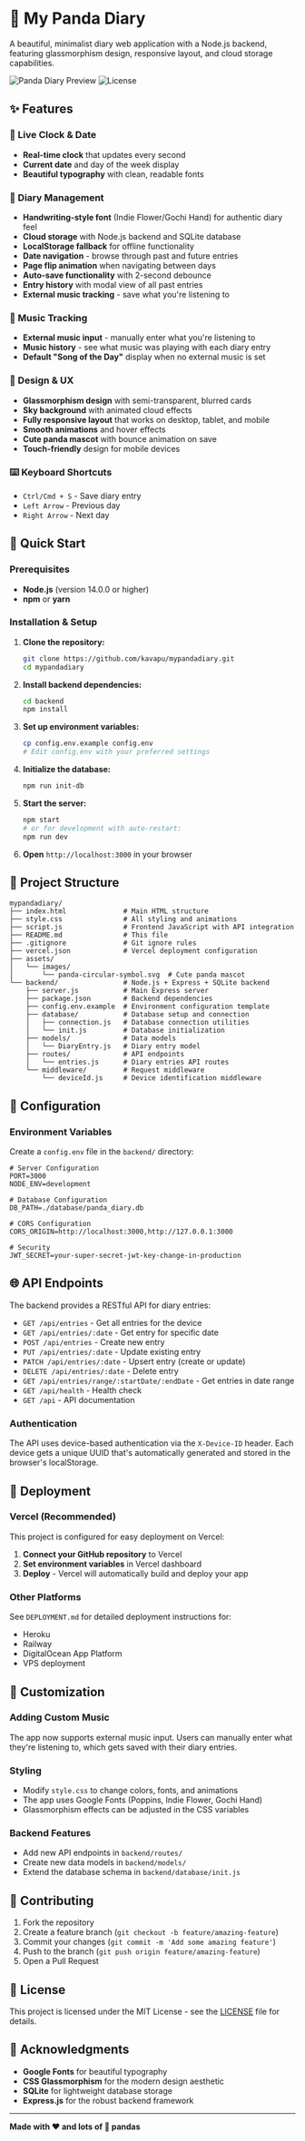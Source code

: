 # 🐼 My Panda Diary

A beautiful, minimalist diary web application with a Node.js backend, featuring glassmorphism design, responsive layout, and cloud storage capabilities.

![Panda Diary Preview](https://img.shields.io/badge/Status-Ready-brightgreen)
![License](https://img.shields.io/badge/License-MIT-blue)

## ✨ Features

### 📅 Live Clock & Date
- **Real-time clock** that updates every second
- **Current date** and day of the week display
- **Beautiful typography** with clean, readable fonts

### 📖 Diary Management
- **Handwriting-style font** (Indie Flower/Gochi Hand) for authentic diary feel
- **Cloud storage** with Node.js backend and SQLite database
- **LocalStorage fallback** for offline functionality
- **Date navigation** - browse through past and future entries
- **Page flip animation** when navigating between days
- **Auto-save functionality** with 2-second debounce
- **Entry history** with modal view of all past entries
- **External music tracking** - save what you're listening to

### 🎵 Music Tracking
- **External music input** - manually enter what you're listening to
- **Music history** - see what music was playing with each diary entry
- **Default "Song of the Day"** display when no external music is set

### 🎨 Design & UX
- **Glassmorphism design** with semi-transparent, blurred cards
- **Sky background** with animated cloud effects
- **Fully responsive layout** that works on desktop, tablet, and mobile
- **Smooth animations** and hover effects
- **Cute panda mascot** with bounce animation on save
- **Touch-friendly** design for mobile devices

### ⌨️ Keyboard Shortcuts
- `Ctrl/Cmd + S` - Save diary entry
- `Left Arrow` - Previous day
- `Right Arrow` - Next day

## 🚀 Quick Start

### Prerequisites
- **Node.js** (version 14.0.0 or higher)
- **npm** or **yarn**

### Installation & Setup

1. **Clone the repository:**
   ```bash
   git clone https://github.com/kavapu/mypandadiary.git
   cd mypandadiary
   ```

2. **Install backend dependencies:**
   ```bash
   cd backend
   npm install
   ```

3. **Set up environment variables:**
   ```bash
   cp config.env.example config.env
   # Edit config.env with your preferred settings
   ```

4. **Initialize the database:**
   ```bash
   npm run init-db
   ```

5. **Start the server:**
   ```bash
   npm start
   # or for development with auto-restart:
   npm run dev
   ```

6. **Open** `http://localhost:3000` in your browser

## 📁 Project Structure

```
mypandadiary/
├── index.html              # Main HTML structure
├── style.css               # All styling and animations
├── script.js               # Frontend JavaScript with API integration
├── README.md               # This file
├── .gitignore              # Git ignore rules
├── vercel.json             # Vercel deployment configuration
├── assets/
│   └── images/
│       └── panda-circular-symbol.svg  # Cute panda mascot
└── backend/                # Node.js + Express + SQLite backend
    ├── server.js           # Main Express server
    ├── package.json        # Backend dependencies
    ├── config.env.example  # Environment configuration template
    ├── database/           # Database setup and connection
    │   ├── connection.js   # Database connection utilities
    │   └── init.js         # Database initialization
    ├── models/             # Data models
    │   └── DiaryEntry.js   # Diary entry model
    ├── routes/             # API endpoints
    │   └── entries.js      # Diary entries API routes
    └── middleware/         # Request middleware
        └── deviceId.js     # Device identification middleware
```

## 🔧 Configuration

### Environment Variables

Create a `config.env` file in the `backend/` directory:

```env
# Server Configuration
PORT=3000
NODE_ENV=development

# Database Configuration
DB_PATH=./database/panda_diary.db

# CORS Configuration
CORS_ORIGIN=http://localhost:3000,http://127.0.0.1:3000

# Security
JWT_SECRET=your-super-secret-jwt-key-change-in-production
```

## 🌐 API Endpoints

The backend provides a RESTful API for diary entries:

- `GET /api/entries` - Get all entries for the device
- `GET /api/entries/:date` - Get entry for specific date
- `POST /api/entries` - Create new entry
- `PUT /api/entries/:date` - Update existing entry
- `PATCH /api/entries/:date` - Upsert entry (create or update)
- `DELETE /api/entries/:date` - Delete entry
- `GET /api/entries/range/:startDate/:endDate` - Get entries in date range
- `GET /api/health` - Health check
- `GET /api` - API documentation

### Authentication
The API uses device-based authentication via the `X-Device-ID` header. Each device gets a unique UUID that's automatically generated and stored in the browser's localStorage.

## 🚀 Deployment

### Vercel (Recommended)
This project is configured for easy deployment on Vercel:

1. **Connect your GitHub repository** to Vercel
2. **Set environment variables** in Vercel dashboard
3. **Deploy** - Vercel will automatically build and deploy your app

### Other Platforms
See `DEPLOYMENT.md` for detailed deployment instructions for:
- Heroku
- Railway
- DigitalOcean App Platform
- VPS deployment

## 🎨 Customization

### Adding Custom Music
The app now supports external music input. Users can manually enter what they're listening to, which gets saved with their diary entries.

### Styling
- Modify `style.css` to change colors, fonts, and animations
- The app uses Google Fonts (Poppins, Indie Flower, Gochi Hand)
- Glassmorphism effects can be adjusted in the CSS variables

### Backend Features
- Add new API endpoints in `backend/routes/`
- Create new data models in `backend/models/`
- Extend the database schema in `backend/database/init.js`

## 🤝 Contributing

1. Fork the repository
2. Create a feature branch (`git checkout -b feature/amazing-feature`)
3. Commit your changes (`git commit -m 'Add some amazing feature'`)
4. Push to the branch (`git push origin feature/amazing-feature`)
5. Open a Pull Request

## 📝 License

This project is licensed under the MIT License - see the [LICENSE](LICENSE) file for details.

## 🙏 Acknowledgments

- **Google Fonts** for beautiful typography
- **CSS Glassmorphism** for the modern design aesthetic
- **SQLite** for lightweight database storage
- **Express.js** for the robust backend framework

---

**Made with ❤️ and lots of 🐼 pandas**